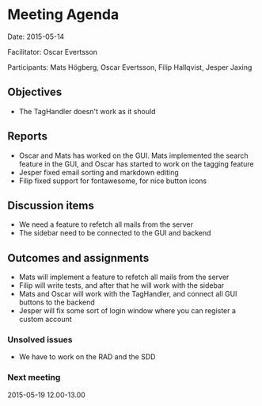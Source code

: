 # Meeting Agenda

Date: 2015-05-14

Facilitator: Oscar Evertsson

Participants: Mats Högberg, Oscar Evertsson, Filip Hallqvist, Jesper Jaxing
  
## Objectives

* The TagHandler doesn't work as it should

## Reports

* Oscar and Mats has worked on the GUI. Mats implemented the search feature in the GUI, and Oscar has started to work on the tagging feature
* Jesper fixed email sorting and markdown editing
* Filip fixed support for fontawesome, for nice button icons

## Discussion items

* We need a feature to refetch all mails from the server
* The sidebar need to be connected to the GUI and backend

## Outcomes and assignments

* Mats will implement a feature to refetch all mails from the server
* Filip will write tests, and after that he will work with the sidebar
* Mats and Oscar will work with the TagHandler, and connect all GUI buttons to the backend
* Jesper will fix some sort of login window where you can register a custom account

### Unsolved issues

* We have to work on the RAD and the SDD

### Next meeting

2015-05-19 12.00-13.00

